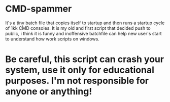 # CMD-spammer
It's a tiny batch file that copies itself to startup and then runs a startup cycle of 1kk CMD consoles.
It is my old and first script that decided push to public, i think it is funny and inoffensive batchfile can help new user's start to understand how work scripts on windows.
# Be careful, this script can crash your system, use it only for educational purposes. I'm not responsible for anyone or anything!
